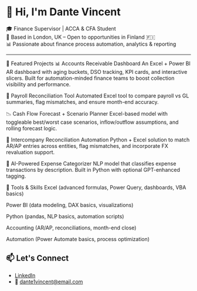 # 👋 Hi, I'm Dante Vincent

🎓 Finance Supervisor | ACCA & CFA Student  
📍 Based in London, UK – Open to opportunities in Finland 🇫🇮  
📊 Passionate about finance process automation, analytics & reporting

---

💼 Featured Projects
📊 Accounts Receivable Dashboard
An Excel + Power BI AR dashboard with aging buckets, DSO tracking, KPI cards, and interactive slicers. Built for automation-minded finance teams to boost collection visibility and performance.

🔄 Payroll Reconciliation Tool
Automated Excel tool to compare payroll vs GL summaries, flag mismatches, and ensure month-end accuracy.

📉 Cash Flow Forecast + Scenario Planner
Excel-based model with toggleable best/worst case scenarios, inflow/outflow assumptions, and rolling forecast logic.

🔁 Intercompany Reconciliation Automation
Python + Excel solution to match AR/AP entries across entities, flag mismatches, and incorporate FX revaluation support.

🤖 AI-Powered Expense Categorizer
NLP model that classifies expense transactions by description. Built in Python with optional GPT-enhanced tagging.

🔧 Tools & Skills
Excel (advanced formulas, Power Query, dashboards, VBA basics)

Power BI (data modeling, DAX basics, visualizations)

Python (pandas, NLP basics, automation scripts)

Accounting (AR/AP, reconciliations, month-end close)

Automation (Power Automate basics, process optimization)


## 📫 Let's Connect
- [LinkedIn](https://linkedin.com/in/dante-vincent)
- 📧 dante1vincent@email.com
